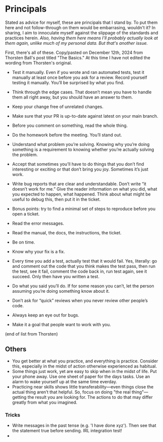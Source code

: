 # Principals
Stated as advice for myself, these are principals that I stand by. To put them here and not follow-through on them would be embarrasing, wouldn't it? 
In sharing, I aim to innoculate myself against the slippage of the standards and practices herein. 
_Also, having them here means I'll probably actually look at them again, unlike much of my personal data. But that's another issue._


First, there's all of these. Copy/pasted on December 12th, 2024 from Thorsten Ball's post titled "The Basics." At this time I have not edited the wording from Thorsten's original.

- Test it manually. Even if you wrote and ran automated tests, test it manually at least once before you ask for a review. Record yourself testing it manually. You’ll be surprised by what you find.

- Think through the edge cases. That doesn’t mean you have to handle them all right away, but you should have an answer to them.

- Keep your change free of unrelated changes.

- Make sure that your PR is up-to-date against latest on your main branch.

- Before you comment on something, read the whole thing.

- Do the homework before the meeting. You’ll stand out.

- Understand what problem you’re solving. Knowing why you’re doing something is a requirement to knowing whether you’re actually solving the problem.

- Accept that sometimes you’ll have to do things that you don’t find interesting or exciting or that don’t bring you joy. Sometimes it’s just work.

- Write bug reports that are clear and understandable. Don’t write “it doesn’t work for me.” Give the reader information on what you did, what you expected to happen, what happened. Think about what might be useful to debug this, then put it in the ticket.

- Bonus points: try to find a minimal set of steps to reproduce before you open a ticket.

- Read the error messages.

- Read the manual, the docs, the instructions, the ticket.

- Be on time.

- Know why your fix is a fix.

- Every time you add a test, actually test that it would fail. Yes, literally: go and comment out the code that you think makes the test pass, then run the test, see it fail, comment the code back in, run test again, see it succeed. Only then have you written a test.

- Do what you said you’ll do. If for some reason you can’t, let the person assuming you’re doing something know about it.

- Don’t ask for “quick” reviews when you never review other people’s code.

- Always keep an eye out for bugs.

- Make it a goal that people want to work with you.

(end of list from Thorsten)

## Others
- You get better at what you practice, and everything is practice. Consider this, especially in the midst of action otherwise experienced as habitual.
- Some things just work, yet are easy to skip when in the midst of life. Put your phone away. Use one sheet of paper for the days tasks. Use an alarm to wake yourself up at the same time everday.
- Practicing near skills shows little transferability—even things close the actual thing aren’t that helpful. So, focus on doing "the real thing"—getting the result you are looking for. The actions to do that may differ greatly from what you imagined.

### Tricks
- Write messages in the past tense (e.g. 'I have done xyz'). Then see that the statement true before sending. IRL integration test!
- 

